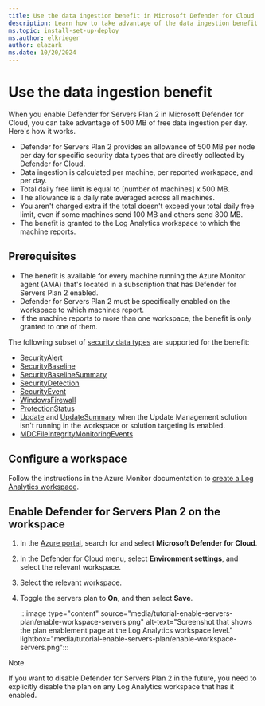```yaml
---
title: Use the data ingestion benefit in Microsoft Defender for Cloud
description: Learn how to take advantage of the data ingestion benefit in Microsoft Defender for Cloud.
ms.topic: install-set-up-deploy
ms.author: elkrieger
author: elazark
ms.date: 10/20/2024
---
```


# Use the data ingestion benefit

When you enable Defender for Servers Plan 2 in Microsoft Defender for Cloud, you can take advantage of 500 MB of free data ingestion per day. Here's how it works.

- Defender for Servers Plan 2 provides an allowance of 500 MB per node per day for specific security data types that are directly collected by Defender for Cloud.
- Data ingestion is calculated per machine, per reported workspace, and per day.
- Total daily free limit is equal to [number of machines] x 500 MB.
- The allowance is a daily rate averaged across all machines.
- You aren't charged extra if the total doesn't exceed your total daily free limit, even if some machines send 100 MB and others send 800 MB.
- The benefit is granted to the Log Analytics workspace to which the machine reports.

## Prerequisites

- The benefit is available for every machine running the Azure Monitor agent (AMA) that's located in a subscription that has Defender for Servers Plan 2 enabled.
- Defender for Servers Plan 2 must be specifically enabled on the workspace to which machines report.
- If the machine reports to more than one workspace, the benefit is only granted to one of them.

The following subset of [security data types](/azure/azure-monitor/reference/tables-category#security) are supported for the benefit:

- [SecurityAlert](/azure/azure-monitor/reference/tables/securityalert)
- [SecurityBaseline](/azure/azure-monitor/reference/tables/securitybaseline)
- [SecurityBaselineSummary](/azure/azure-monitor/reference/tables/securitybaselinesummary)
- [SecurityDetection](/azure/azure-monitor/reference/tables/securitydetection)
- [SecurityEvent](/azure/azure-monitor/reference/tables/securityevent)
- [WindowsFirewall](/azure/azure-monitor/reference/tables/windowsfirewall)
- [ProtectionStatus](/azure/azure-monitor/reference/tables/protectionstatus)
- [Update](/azure/azure-monitor/reference/tables/update) and [UpdateSummary](/azure/azure-monitor/reference/tables/updatesummary) when the Update Management solution isn't running in the workspace or solution targeting is enabled.
- [MDCFileIntegrityMonitoringEvents](/azure/azure-monitor/reference/tables/mdcfileintegritymonitoringevents)

## Configure a workspace

Follow the instructions in the Azure Monitor documentation to [create a Log Analytics workspace](/azure/azure-monitor/logs/quick-create-workspace).

## Enable Defender for Servers Plan 2 on the workspace

1. In the [Azure portal](https://portal.azure.com), search for and select **Microsoft Defender for Cloud**.

1. In the Defender for Cloud menu, select **Environment settings**, and select the relevant workspace.

1. Select the relevant workspace.

1. Toggle the servers plan to **On**, and then select **Save**.

    :::image type="content" source="media/tutorial-enable-servers-plan/enable-workspace-servers.png" alt-text="Screenshot that shows the plan enablement page at the Log Analytics workspace level." lightbox="media/tutorial-enable-servers-plan/enable-workspace-servers.png":::

> [!NOTE]
> If you want to disable Defender for Servers Plan 2 in the future, you need to explicitly disable the plan on any Log Analytics workspace that has it enabled.
